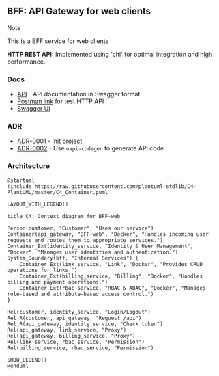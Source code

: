 ## BFF: API Gateway for web clients

> [!NOTE]
> 
> This is a BFF service for web clients
> 
> **HTTP REST API:** Implemented using 'chi' for optimal integration and high performance.

### Docs

- [API](./infrastructure/http/api/api.yaml) - API documentation in Swagger format
- [Postman link](./docs/postman/shortlink.postman_collection.json) for test HTTP API
- [Swagger UI](https://shortlink-org.gitlab.io/shortlink)

### ADR

- [ADR-0001](./docs/ADR/decisions/0001-init.md) - Init project
- [ADR-0002](./docs/ADR/decisions/0002-use-oapi-codegen.md) - Use `oapi-codegen` to generate API code

### Architecture

```plantuml
@startuml
!include https://raw.githubusercontent.com/plantuml-stdlib/C4-PlantUML/master/C4_Container.puml

LAYOUT_WITH_LEGEND()

title C4: Context diagram for BFF-web

Person(customer, "Customer", "Uses our service")
Container(api_gateway, "BFF-web", "Docker", "Handles incoming user requests and routes them to appropriate services.")
Container_Ext(identity_service, "Identity & User Management", "Docker", "Manages user identities and authentication.")
System_Boundary(bff, "Internal Services") {
    Container_Ext(link_service, "Link", "Docker", "Provides CRUD operations for links.")
    Container_Ext(billing_service, "Billing", "Docker", "Handles billing and payment operations.")
    Container_Ext(rbac_service, "RBAC & ABAC", "Docker", "Manages role-based and attribute-based access control.")
}

Rel(customer, identity_service, "Login/Logout")
Rel_R(customer, api_gateway, "Request /api")
Rel_R(api_gateway, identity_service, "Check token")
Rel(api_gateway, link_service, "Proxy")
Rel(api_gateway, billing_service, "Proxy")
Rel(link_service, rbac_service, "Permission")
Rel(billing_service, rbac_service, "Permission")

SHOW_LEGEND()
@enduml
```
